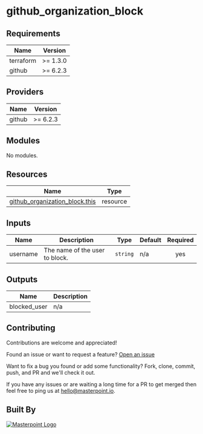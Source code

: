 # github_organization_block

<!-- BEGIN_TF_DOCS -->
<!-- prettier-ignore-start -->

## Requirements

| Name | Version |
|------|---------|
| terraform | >= 1.3.0 |
| github | >= 6.2.3 |

## Providers

| Name | Version |
|------|---------|
| github | >= 6.2.3 |

## Modules

No modules.

## Resources

| Name | Type |
|------|------|
| [github_organization_block.this](https://registry.terraform.io/providers/integrations/github/latest/docs/resources/organization_block) | resource |

## Inputs

| Name | Description | Type | Default | Required |
|------|-------------|------|---------|:--------:|
| username | The name of the user to block. | `string` | n/a | yes |

## Outputs

| Name | Description |
|------|-------------|
| blocked_user | n/a |


## Contributing

Contributions are welcome and appreciated!

Found an issue or want to request a feature? [Open an issue](TODO)

Want to fix a bug you found or add some functionality? Fork, clone, commit, push, and PR and we'll check it out.

If you have any issues or are waiting a long time for a PR to get merged then feel free to ping us at [hello@masterpoint.io](mailto:hello@masterpoint.io).

## Built By

[![Masterpoint Logo](https://i.imgur.com/RDLnuQO.png)](https://masterpoint.io)

<!-- prettier-ignore-end -->
<!-- END_TF_DOCS -->
